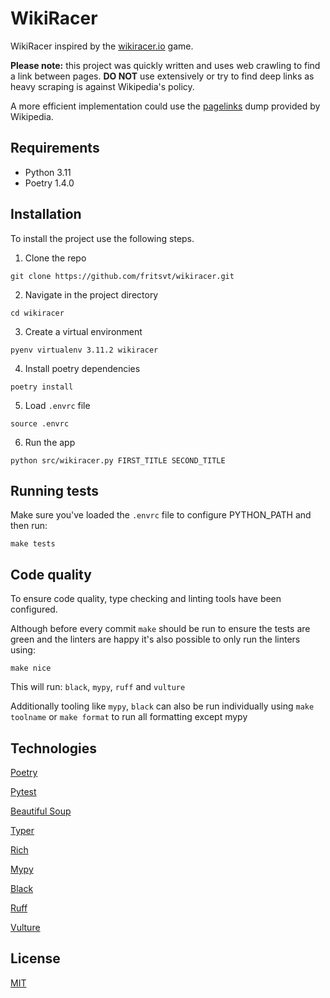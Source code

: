 # WikiRacer

WikiRacer inspired by the [wikiracer.io](https://wikiracer.io/) game.

**Please note:** this project was quickly written and uses web crawling to find a link 
between pages. **DO NOT** use extensively or try to find deep links as heavy scraping
is against Wikipedia's policy.

A more efficient implementation could use the [pagelinks](https://dumps.wikimedia.org/enwiki/latest/enwiki-latest-pagelinks.sql.gz) dump provided by Wikipedia.

## Requirements

- Python 3.11
- Poetry 1.4.0

## Installation

To install the project use the following steps.

1. Clone the repo
```
git clone https://github.com/fritsvt/wikiracer.git
```
2. Navigate in the project directory
```
cd wikiracer
```
3. Create a virtual environment
```
pyenv virtualenv 3.11.2 wikiracer
```
4. Install poetry dependencies
```
poetry install
```
5. Load `.envrc` file
```
source .envrc
```
6. Run the app
```
python src/wikiracer.py FIRST_TITLE SECOND_TITLE     
```

## Running tests
Make sure you've loaded the `.envrc` file to configure PYTHON_PATH and then run:
```
make tests
```

## Code quality
To ensure code quality, type checking and linting tools have been configured.

Although before every commit `make` should be run to ensure the tests are green and
the linters are happy it's also possible to only run the linters using:
```
make nice
```
This will run: `black`, `mypy`, `ruff` and `vulture`

Additionally tooling like `mypy`, `black` can also be run individually using `make toolname` 
or `make format` to run all formatting except mypy

## Technologies
[Poetry](https://www.poetryfoundation.org/)

[Pytest](https://docs.pytest.org/en/7.2.x/)

[Beautiful Soup](https://beautiful-soup-4.readthedocs.io/en/latest/)

[Typer](https://typer.tiangolo.com/)

[Rich](https://github.com/Textualize/rich)

[Mypy](https://mypy-lang.org/)

[Black](https://github.com/psf/black)

[Ruff](https://github.com/charliermarsh/ruff)

[Vulture](https://github.com/jendrikseipp/vulture)

## License
[MIT](LICENSE)
